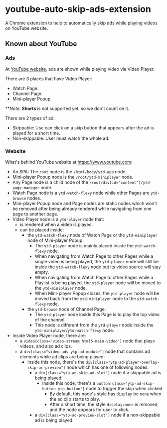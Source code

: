 # youtube-auto-skip-ads-extension

A Chrome extension to help to automatically skip ads while playing videos on YouTube website.

## Known about YouTube

### Ads

At [YouTube website](https://www.youtube.com), ads are shown while playing video
via Video Player.

There are 3 places that have Video Player:

- Watch Page.
- Channel Page.
- Mini-player Popup.

***Note:* **Shorts** is not supported yet, so we don't count on it.

There are 2 types of ad:

- Skippable: Use can click on a skip button that appears
  after the ad is played for a short time.
- Non-skippable: User must watch the whole ad.

### Website

What's behind YouTube website at https://www.youtube.com:

- An SPA: The `root` node is the `/html/body/ytd-app` node.
- Mini-player Popup node is the `/root/ytd-miniplayer` node.
- Any Page node is a child node of the `/root/div[id="content"]/ytd-page-manager` node.
- Watch Page node is a `ytd-watch-flexy` node while other Pages are `ytd-browse` nodes.
- Mini-player Popup node and Page nodes are static nodes which won't be removed
  after being already rendered while navigating from one page to another page.
- Video Player node is a `ytd-player` node that:
    - is rendered when a video is played.
    - can be placed inside:
        - the `ytd-watch-flexy` node of Watch Page
          or the `ytd-miniplayer` node of Mini-player Popup:
            - The `ytd-player` node is mainly placed inside the `ytd-watch-flexy` node.
            - When navigating from Watch Page to other Pages
              while a single video is being played,
              the `ytd-player` node will still be inside the `ytd-watch-flexy` node
              but its video source will stay empty.
            - When navigating from Watch Page to other Pages
              while a Playlist is being played.
              the `ytd-player` node will be moved to the `ytd-miniplayer` node.
            - When Mini-player Popup closes,
              the `ytd-player` node will be moved back from the `ytd-miniplayer` node
              to the `ytd-watch-flexy` node.
        - the `ytd-browse` node of Channel Page:
            - The `ytd-player` node inside this Page is to play the top video of the channel.
            - This node is different from the `ytd-player` node
              inside the `ytd-miniplayer`/`ytd-watch-flexy` node.
- Inside Video Player node, there are:
    - a `video[class="video-stream html5-main-video"]` node that plays videos,
      and also ad clips.
    - a `div[class="video-ads ytp-ad-module"]` node that contains ad elements
      while ad clips are being played:
        - Inside this node, there's the `div[class="ytp-ad-player-overlay-skip-or-preview"]` node
          which has one of following nodes:
            - a `div[class="ytp-ad-skip-ad-slot"]` node if a skippable ad is being played:
                - Inside this node, there's a `button[class="ytp-ad-skip-button ytp-button"]` node
                  to trigger the skip when clicked
                    - By default, this node's style has `display` be `none`
                      when the ad clip starts to play.
                    - After a short time, the style `display:none` is removed,
                      and the node appears for user to click.
            - a `div[class="ytp-ad-preview-slot"]` node if a non-skippable ad is being played.
